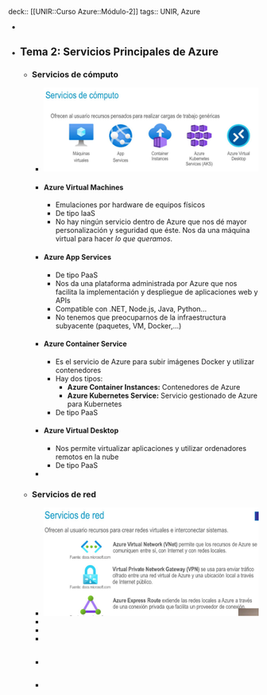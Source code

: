 deck:: [[UNIR::Curso Azure::Módulo-2]]
tags:: UNIR, Azure

-
- ## Tema 2: Servicios Principales de Azure
	- ### Servicios de cómputo
		- ![image.png](../assets/image_1667819384961_0.png)
		- #### Azure Virtual Machines
			- Emulaciones por hardware de equipos físicos
			- De tipo IaaS
			- No hay ningún servicio dentro de Azure que nos dé mayor personalización y seguridad que éste. Nos da una máquina virtual para hacer *lo que queramos*.
		- #### Azure App Services
			- De tipo PaaS
			- Nos da una plataforma administrada por Azure que nos facilita la implementación y despliegue de aplicaciones web y APIs
			- Compatible con .NET, Node.js, Java, Python...
			- No tenemos que preocuparnos de la infraestructura subyacente (paquetes, VM, Docker,...)
		- #### Azure Container Service
			- Es el servicio de Azure para subir imágenes Docker y utilizar contenedores
			- Hay dos tipos:
				- **Azure Container Instances:** Contenedores de Azure
				- **Azure Kubernetes Service:** Servicio gestionado de Azure para Kubernetes
			- De tipo PaaS
		- #### Azure Virtual Desktop
			- Nos permite virtualizar aplicaciones y utilizar ordenadores remotos en la nube
			- De tipo PaaS
		-
	- ### Servicios de red
		- ![image.png](../assets/image_1667824113488_0.png)
		-
		-
		-
		- ##
		-